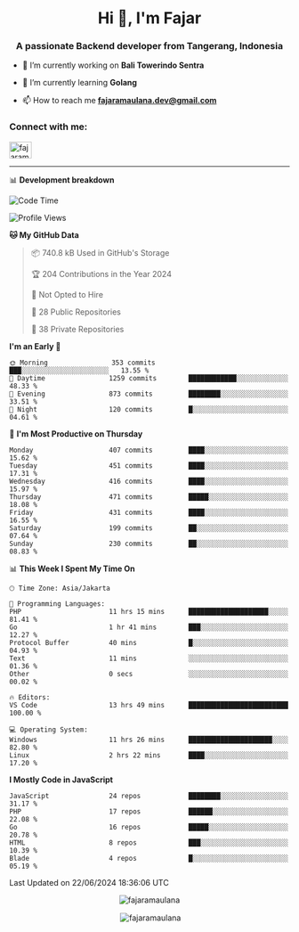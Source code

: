 <h1 align="center">Hi 👋, I'm Fajar</h1>
<h3 align="center">A passionate Backend developer from Tangerang, Indonesia</h3>

<!-- <p align="left"> <img src="https://komarev.com/ghpvc/?username=fajaramaulana&label=Profile%20views&color=0e75b6&style=flat" alt="fajaramaulana" /> </p> -->

- 🔭 I’m currently working on **Bali Towerindo Sentra**

- 🌱 I’m currently learning **Golang**

- 📫 How to reach me **fajaramaulana.dev@gmail.com**

<h3 align="left">Connect with me:</h3>
<p align="left">
<a href="https://linkedin.com/in/fajar-agus-maulana-73533a180/" target="blank"><img align="center" src="https://raw.githubusercontent.com/rahuldkjain/github-profile-readme-generator/master/src/images/icons/Social/linked-in-alt.svg" alt="fajaramaulana" height="30" width="40" /></a>
</p>

-------

📊 **Development breakdown**
<!--START_SECTION:waka-->
![Code Time](http://img.shields.io/badge/Code%20Time-2%2C017%20hrs%2010%20mins-blue)

![Profile Views](http://img.shields.io/badge/Profile%20Views-0-blue)

**🐱 My GitHub Data** 

> 📦 740.8 kB Used in GitHub's Storage 
 > 
> 🏆 204 Contributions in the Year 2024
 > 
> 🚫 Not Opted to Hire
 > 
> 📜 28 Public Repositories 
 > 
> 🔑 38 Private Repositories 
 > 
**I'm an Early 🐤** 

```text
🌞 Morning                353 commits         ███░░░░░░░░░░░░░░░░░░░░░░   13.55 % 
🌆 Daytime                1259 commits        ████████████░░░░░░░░░░░░░   48.33 % 
🌃 Evening                873 commits         ████████░░░░░░░░░░░░░░░░░   33.51 % 
🌙 Night                  120 commits         █░░░░░░░░░░░░░░░░░░░░░░░░   04.61 % 
```
📅 **I'm Most Productive on Thursday** 

```text
Monday                   407 commits         ████░░░░░░░░░░░░░░░░░░░░░   15.62 % 
Tuesday                  451 commits         ████░░░░░░░░░░░░░░░░░░░░░   17.31 % 
Wednesday                416 commits         ████░░░░░░░░░░░░░░░░░░░░░   15.97 % 
Thursday                 471 commits         █████░░░░░░░░░░░░░░░░░░░░   18.08 % 
Friday                   431 commits         ████░░░░░░░░░░░░░░░░░░░░░   16.55 % 
Saturday                 199 commits         ██░░░░░░░░░░░░░░░░░░░░░░░   07.64 % 
Sunday                   230 commits         ██░░░░░░░░░░░░░░░░░░░░░░░   08.83 % 
```


📊 **This Week I Spent My Time On** 

```text
🕑︎ Time Zone: Asia/Jakarta

💬 Programming Languages: 
PHP                      11 hrs 15 mins      ████████████████████░░░░░   81.41 % 
Go                       1 hr 41 mins        ███░░░░░░░░░░░░░░░░░░░░░░   12.27 % 
Protocol Buffer          40 mins             █░░░░░░░░░░░░░░░░░░░░░░░░   04.93 % 
Text                     11 mins             ░░░░░░░░░░░░░░░░░░░░░░░░░   01.36 % 
Other                    0 secs              ░░░░░░░░░░░░░░░░░░░░░░░░░   00.02 % 

🔥 Editors: 
VS Code                  13 hrs 49 mins      █████████████████████████   100.00 % 

💻 Operating System: 
Windows                  11 hrs 26 mins      █████████████████████░░░░   82.80 % 
Linux                    2 hrs 22 mins       ████░░░░░░░░░░░░░░░░░░░░░   17.20 % 
```

**I Mostly Code in JavaScript** 

```text
JavaScript               24 repos            ████████░░░░░░░░░░░░░░░░░   31.17 % 
PHP                      17 repos            ██████░░░░░░░░░░░░░░░░░░░   22.08 % 
Go                       16 repos            █████░░░░░░░░░░░░░░░░░░░░   20.78 % 
HTML                     8 repos             ███░░░░░░░░░░░░░░░░░░░░░░   10.39 % 
Blade                    4 repos             █░░░░░░░░░░░░░░░░░░░░░░░░   05.19 % 
```




 Last Updated on 22/06/2024 18:36:06 UTC
<!--END_SECTION:waka-->
<p align="center"><img align="center" src="https://github-readme-stats.vercel.app/api/top-langs?username=fajaramaulana&show_icons=true&locale=en&layout=compact" alt="fajaramaulana" /></p>

<p align="center">&nbsp;<img align="center" src="https://github-readme-stats.vercel.app/api?username=fajaramaulana&show_icons=true&locale=en" alt="fajaramaulana" /></p>
